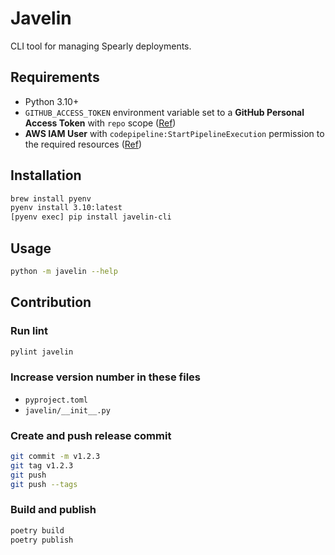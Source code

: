 # Javelin

CLI tool for managing Spearly deployments.

## Requirements
- Python 3.10+
- `GITHUB_ACCESS_TOKEN` environment variable set to a **GitHub Personal Access Token** with `repo` scope ([Ref](https://github.com/settings/tokens))
- **AWS IAM User** with `codepipeline:StartPipelineExecution` permission to the required resources ([Ref](https://boto3.amazonaws.com/v1/documentation/api/latest/guide/quickstart.html#configuration))

## Installation
```sh
brew install pyenv
pyenv install 3.10:latest
[pyenv exec] pip install javelin-cli
```

## Usage
```sh
python -m javelin --help
```

## Contribution
### Run lint
```sh
pylint javelin
```

### Increase version number in these files
- `pyproject.toml`
- `javelin/__init__.py`

### Create and push release commit
```sh
git commit -m v1.2.3
git tag v1.2.3
git push
git push --tags
```

### Build and publish
```sh
poetry build
poetry publish
```
